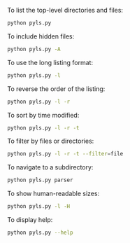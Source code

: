 To list the top-level directories and files:
```bash
python pyls.py
```

To include hidden files:
```bash
python pyls.py -A
```
To use the long listing format:
```bash
python pyls.py -l
```
To reverse the order of the listing:
```bash
python pyls.py -l -r
```
To sort by time modified:
```bash
python pyls.py -l -r -t
```
To filter by files or directories:
```bash
python pyls.py -l -r -t --filter=file
```
To navigate to a subdirectory:
```bash
python pyls.py parser
```
To show human-readable sizes:
```bash
python pyls.py -l -H
```
To display help:
```bash
python pyls.py --help
```
